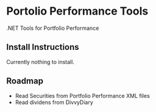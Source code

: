 # Portolio Performance Tools
.NET Tools for Portfolio Performance

## Install Instructions
Currently nothing to install.

## Roadmap
 * Read Securities from Portfolio Performance XML files
 * Read dividens from DivvyDiary



